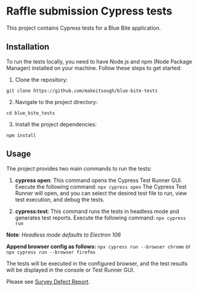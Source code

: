 # Raffle submission Cypress tests

This project contains Cypress tests for a Blue Bite application. 

## Installation
To run the tests locally, you need to have Node.js and npm (Node Package Manager) installed on your machine. Follow these steps to get started:

1. Clone the repository:

  `git clone https://github.com/makeitsough/blue-bite-tests`

2. Navigate to the project directory:

  `cd blue_bite_tests`

3. Install the project dependencies:

  `npm install`

## Usage
The project provides two main commands to run the tests:

1. **cypress open**: This command opens the Cypress Test Runner GUI. Execute the following command: `npx cypress open`
The Cypress Test Runner will open, and you can select the desired test file to run, view test execution, and debug the tests.

2. **cypress:test**: This command runs the tests in headless mode and generates test reports. Execute the following command: `npx cypress run`

**Note**: *Headless mode defaults to Electron 106*

**Append browser config as follows:** `npx cypress run --browser chrome` or `npx cypress run --browser firefox`

The tests will be executed in the configured browser, and the test results will be displayed in the console or Test Runner GUI.

Please see [Survey Defect Report](https://www.notion.so/Survey-defect-report-91aae6d19232439cb4c5c88039792cb4#7becf17770464dc2bab882d31dd20963).
